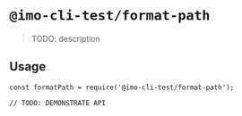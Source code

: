 # `@imo-cli-test/format-path`

> TODO: description

## Usage

```
const formatPath = require('@imo-cli-test/format-path');

// TODO: DEMONSTRATE API
```

